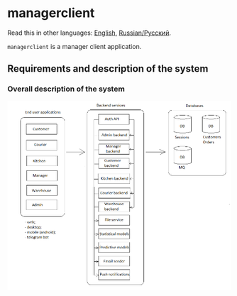 # managerclient

Read this in other languages: [English](managerclient.md), [Russian/Русский](managerclient.ru.md). 

`managerclient` is a manager client application.

## Requirements and description of the system

### Overall description of the system 

![system_overall](../img/system_overall.png)
